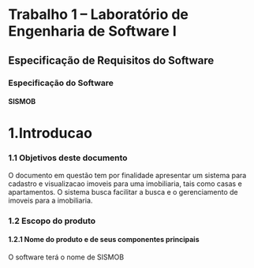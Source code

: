  
# Trabalho 1 – Laboratório de Engenharia de Software I

## Especificação de Requisitos do Software
### Especificação do Software
#### SISMOB
# 1.Introducao
### 1.1 Objetivos deste documento
O documento em questão tem por finalidade apresentar um sistema para cadastro e visualizacao imoveis para uma imobiliaria, tais como casas e apartamentos. O sistema busca facilitar a busca e o gerenciamento de imoveis para a imobiliaria.
### 1.2 Escopo do produto
#### 1.2.1	Nome do produto e de seus componentes principais
O software terá o nome de SISMOB

